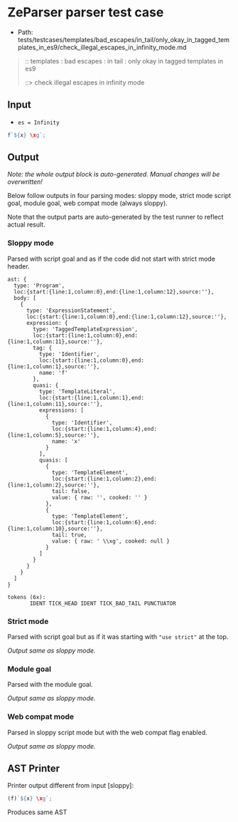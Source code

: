 # ZeParser parser test case

- Path: tests/testcases/templates/bad_escapes/in_tail/only_okay_in_tagged_templates_in_es9/check_illegal_escapes_in_infinity_mode.md

> :: templates : bad escapes : in tail : only okay in tagged templates in es9
>
> ::> check illegal escapes in infinity mode

## Input

- `es = Infinity`

`````js
f`${x} \xg`;
`````

## Output

_Note: the whole output block is auto-generated. Manual changes will be overwritten!_

Below follow outputs in four parsing modes: sloppy mode, strict mode script goal, module goal, web compat mode (always sloppy).

Note that the output parts are auto-generated by the test runner to reflect actual result.

### Sloppy mode

Parsed with script goal and as if the code did not start with strict mode header.

`````
ast: {
  type: 'Program',
  loc:{start:{line:1,column:0},end:{line:1,column:12},source:''},
  body: [
    {
      type: 'ExpressionStatement',
      loc:{start:{line:1,column:0},end:{line:1,column:12},source:''},
      expression: {
        type: 'TaggedTemplateExpression',
        loc:{start:{line:1,column:0},end:{line:1,column:11},source:''},
        tag: {
          type: 'Identifier',
          loc:{start:{line:1,column:0},end:{line:1,column:1},source:''},
          name: 'f'
        },
        quasi: {
          type: 'TemplateLiteral',
          loc:{start:{line:1,column:1},end:{line:1,column:11},source:''},
          expressions: [
            {
              type: 'Identifier',
              loc:{start:{line:1,column:4},end:{line:1,column:5},source:''},
              name: 'x'
            }
          ],
          quasis: [
            {
              type: 'TemplateElement',
              loc:{start:{line:1,column:2},end:{line:1,column:2},source:''},
              tail: false,
              value: { raw: '', cooked: '' }
            },
            {
              type: 'TemplateElement',
              loc:{start:{line:1,column:6},end:{line:1,column:10},source:''},
              tail: true,
              value: { raw: ' \\xg', cooked: null }
            }
          ]
        }
      }
    }
  ]
}

tokens (6x):
       IDENT TICK_HEAD IDENT TICK_BAD_TAIL PUNCTUATOR
`````

### Strict mode

Parsed with script goal but as if it was starting with `"use strict"` at the top.

_Output same as sloppy mode._

### Module goal

Parsed with the module goal.

_Output same as sloppy mode._

### Web compat mode

Parsed in sloppy script mode but with the web compat flag enabled.

_Output same as sloppy mode._

## AST Printer

Printer output different from input [sloppy]:

````js
(f)`${x} \xg`;
````

Produces same AST

